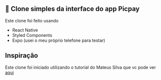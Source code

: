
## 🚀 Clone simples da interface do app Picpay

Este clone foi feito usando 

- React Native
- Styled Components
- Expo (usei o meu próprio telefone para testar)

## Inspiração

Este clone foi iniciado utilizando o tutorial do Mateus Silva que vc pode ver [aqui](https://www.youtube.com/watch?v=fiuWVbnBIpo)
